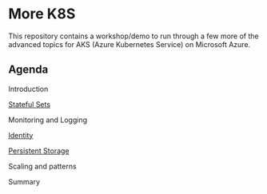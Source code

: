 # More K8S

This repository contains a workshop/demo to run through a few more of the advanced topics for AKS (Azure Kubernetes Service) on Microsoft Azure.

## Agenda

Introduction

[Stateful Sets](./StatefulSets.md)

Monitoring and Logging

[Identity](./Identity.md)

[Persistent Storage](./Storage.md)

Scaling and patterns

Summary

